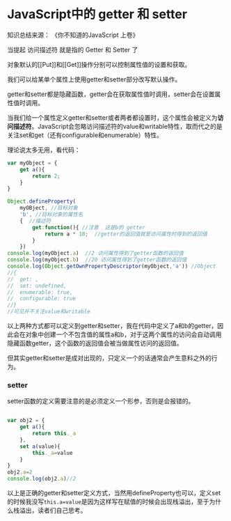 # JavaScript中的 getter 和 setter

知识总结来源： 《你不知道的JavaScript 上卷》

当提起 访问描述符 就是指的 Getter 和 Setter 了

对象默认的[[Put]]和[[Get]]操作分别可以控制属性值的设置和获取。

我们可以给某单个属性上使用getter和setter部分改写默认操作。

getter和setter都是隐藏函数，getter会在获取属性值时调用，setter会在设置属性值时调用。

当我们给一个属性定义getter和setter或者两者都设置时，这个属性会被定义为**访问描述符**。JavaScript会忽略访问描述符的value和writable特性，取而代之的是关注set和get（还有configurable和enumerable）特性。

理论说太多无用，看代码：

``` javascript
var myObject = {
    get a(){
        return 2;
    }
}

Object.defineProperty(
    myOBject, //目标对象
    'b', //目标对象的属性名
    {  //描述符
        get:function(){ //注意  这是b的 getter
            return a * 10;  //getter的返回值就是访问属性时得到的返回值
        }
    })
console.log(myObject.a)  //2 访问属性得到了getter函数的返回值
console.log(myObject.b)  //20 访问属性得到了getter函数的返回值
console.log(Object.getOwnPropertyDescriptor(myObject,'a')) //Object
//{
//  get: ,
//  set: undefined, 
//  enumerable: true,
//  configurable: true
//} 
//可见并不关注value和writable

```

以上两种方式都可以定义到getter和setter，我在代码中定义了a和b的getter，因此会在对象中创建一个不包含值的属性a和b，对于这两个属性的访问会自动调用隐藏函数getter，这个函数的返回值会被当做属性访问的返回值。

但其实getter和setter是成对出现的，只定义一个的话通常会产生意料之外的行为。

### setter

setter函数的定义需要注意的是必须定义一个形参，否则是会报错的。

``` javascript

var obj2 = {
    get a(){
        return this._a
    },
    set a(value){
        this._a=value
    }
}
obj2.a=2
console.log(obj2.a)//2  
```

以上是正确的getter和setter定义方式，当然用defineProperty也可以，定义set的时候我没写`this.a=value`是因为这样写在赋值的时候会出现栈溢出，至于为什么栈溢出，读者们自己思考。